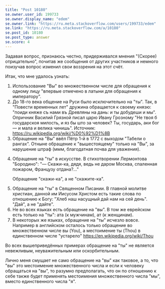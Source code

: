 ```yaml
---
title: "Post 10180"
se.owner.user_id: 199733
se.owner.display_name: "edem"
se.owner.link: "https://ru.meta.stackoverflow.com/users/199733/edem"
se.link: "https://ru.meta.stackoverflow.com/a/10180"
se.post_id: 10180
se.post_type: answer
se.score: 4
---
```

<p>Задавая вопрос, признаюсь честно, придерживался мнения "(Скорее) отрицательно", почитав же сообщения от других участников и немного поизучав вопрос изменил свои воззрения на этот счёт.</p>

<p>Итак, что мне удалось узнать:</p>

<ol>
<li>Использование "Вы" во множественном числе для обращения к одному лицу "впервые отмечено в латыни для обращения к императору".</li>
<li>До 18-го века общение на Руси было исключительно на "ты". Так, в "Повести временных лет" дружина обращается к своему князю: "поиди княже съ нами въ Древляны на дань: и ты добудеши и мы". Опричник Василий Грязной писал царю Ивану Грозному "Не твоя б государскоя милость, и яз бы што за человек? Ты, государь, аки бог — и мала и велика чинишь". Источник: <a href="https://ru.wikipedia.org/wiki/%D0%92%D1%8B" rel="nofollow noreferrer">https://ru.wikipedia.org/wiki/%D0%92%D1%8B</a></li>
<li>Обращение на "Вы" ввёл Пётр 1-й в 1772 с выходом "Табели о рангах". Отныне обращение к "вышестоящему" только на "Вы", за нарушение штраф (ммм, благодатная почва для уважения).</li>
<li><p>Обращение на "ты" в искусстве. В стихотворении Лермонтова "Бородино":
"— Скажи-ка, дядя, ведь не даром
Москва, спаленная пожаром,
Французу отдана?..."</p>

<p>Обращение "скажи-ка", а не "скажите-ка".</p></li>
<li>Обращение на "ты" в Священном Писании. В главной молитве христиан, данной им Иисусом Христом есть такие слова по отношению к Богу: "Хлеб наш насущный дай нам на сей день". "Дай", а не "дайте".</li>
<li>Не во всех языках есть обращение на "вы". В том же еврейском есть только на "ты": ата (к мужчинам), ат (к женщинам).</li>
<li>В некоторых же языках, обращение на "ты" исчезло вовсе. Например в английском осталось только обращение во множественном числе вы (You), а местоимение ты (Thou) в единственном числе "устарело" <a href="https://en.wikipedia.org/wiki/Thou" rel="nofollow noreferrer">https://en.wikipedia.org/wiki/Thou</a></li>
</ol>

<p>Во всех вышеприведённых примерах обращение на "ты" не является невежливым, неуважительным или оскорбительным.</p>

<p>Лично меня смущает не само обращение на "вы" как таковое, а то, что "вы" это местоимение множественного числа и если к человеку обращаться на "вы", то разумно предполагать, что он по отношению к себе также будет применять местоимения множественного числа "мы", вместо единственного числа "я".</p>
